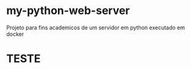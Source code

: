# my-python-web-server
Projeto para fins academicos de um servidor em python executado em docker

# TESTE
